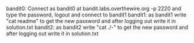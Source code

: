 bandit0: Connect as bandit0 at bandit.labs.overthewire.org -p 2220 and type the password, logout and connect to bandit1
bandit1: as bandit1 write "cat readme" to get the new password and after logging out write it in solution.txt
bandit2: as bandit2 write "cat ./-" to get the new password and after logging out write it in solution.txt
